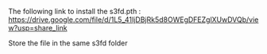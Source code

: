 The following link to install the s3fd.pth : https://drive.google.com/file/d/1L5_41IjDBjRk5d8OWEgDFEZglXUwDVQb/view?usp=share_link

Store the file in the same s3fd folder
